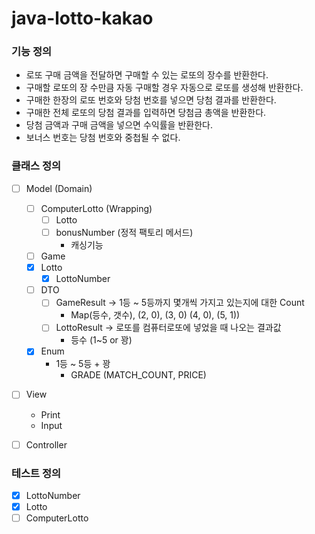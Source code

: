 # java-lotto-kakao

### 기능 정의
- 로또 구매 금액을 전달하면 구매할 수 있는 로또의 장수를 반환한다.
- 구매할 로또의 장 수만큼 자동 구매할 경우 자동으로 로또를 생성해 반환한다.
- 구매한 한장의 로또 번호와 당첨 번호를 넣으면 당첨 결과를 반환한다.
- 구매한 전체 로또의 당첨 결과를 입력하면 당첨금 총액을 반환한다.
- 당첨 금액과 구매 금액을 넣으면 수익률을 반환한다.
- 보너스 번호는 당첨 번호와 중첩될 수 없다.

### 클래스 정의
- [ ] Model (Domain)
    - [ ] ComputerLotto (Wrapping)
        - [ ] Lotto
        - [ ] bonusNumber (정적 팩토리 메서드)
            - 캐싱기능
    - [ ] Game
    - [x] Lotto
      - [x] LottoNumber
    - [ ] DTO
        - [ ] GameResult → 1등 ~ 5등까지 몇개씩 가지고 있는지에 대한 Count
            - Map(등수, 갯수), (2, 0), (3, 0) (4, 0), (5, 1))
        - [ ] LottoResult → 로또를 컴퓨터로또에 넣었을 때 나오는 결과값
            - 등수 (1~5 or 꽝)
    - [x] Enum
        - 1등 ~ 5등 + 꽝
            - GRADE (MATCH_COUNT, PRICE)

- [ ] View
    - Print
    - Input

- [ ] Controller

### 테스트 정의
- [x] LottoNumber
- [x] Lotto
- [ ] ComputerLotto